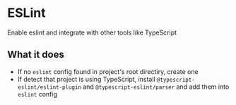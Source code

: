 # ESLint

Enable eslint and integrate with other tools like TypeScript

## What it does

- If no `eslint` config found in project's root directiry, create one
- If detect that project is using TypeScript, install `@typescript-eslint/eslint-plugin` and `@typescript-eslint/parser` and add them into `eslint` config
